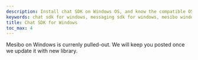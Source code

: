 ```yaml
---
description: Install chat SDK on Windows OS, and know the compatible OS version and the supported platforms.
keywords: chat sdk for windows, messaging sdk for windows, mesibo windows sdk, chat installation on windows os, messaging app for windows
title: Chat SDK for Windows
toc_max: 4
---
```

Mesibo on Windows is currenly pulled-out. We will keep you posted once we update it with new library.

